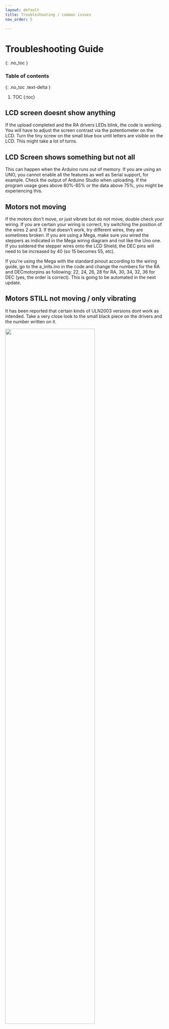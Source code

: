 ```yaml
---
layout: default
title: Troubleshooting / common issues
nav_order: 5

---
```


# Troubleshooting Guide
{: .no_toc }

### Table of contents
{: .no_toc .text-delta }
1. TOC
{:toc}


## LCD screen doesnt show anything
If the upload completed and the RA drivers LEDs blink, the code is working. You will have to adjust the screen contrast via the potentiometer on the LCD. Turn the tiny screw on the small blue box until letters are visible on the LCD. This might take a lot of turns.


## LCD Screen shows something but not all
This can happen when the Arduino runs out of memory. If you are using an UNO, you cannot enable all the features as well as Serial support, for example. Check the output of Arduino Studio when uploading. If the program usage goes above 80%-85% or the data above 75%, you might be experiencing this.


## Motors not moving
If the motors don't move, or just vibrate but do not move, double check your wiring. If you are certain your wiring is correct, try switching the position of the wires 2 and 3. If that doesn't work, try different wires, they are sometimes broken.
If you are using a Mega, make sure you wired the steppers as indicated in the Mega wiring diagram and not like the Uno one. If you soldered the stepper wires onto the LCD Shield, the DEC pins will need to be increased by 40 (so 15 becomes 55, etc).

If you're using the Mega with the standard pinout according to the wiring guide, go to the a_inits.ino in the code and change the numbers for the RA and DECmotorpins as following: 22, 24, 26, 28 for RA, 30, 34, 32, 36 for DEC (yes, the order is correct). This is going to be automated in the next update. 

## Motors STILL not moving / only vibrating
It has been reported that certain kinds of ULN2003 versions dont work as intended. Take a very close look to the small black piece on the drivers and the number written on it. 

<img src="../image1.jpg" width="75%">

If it says "ULN2003APG" you may have one of those strange behaving drivers. Buy new ones from a different source. Tip: you can [buy the IC only](https://www2.mouser.com/ProductDetail/Texas-Instruments/ULN2003AN?qs=FOlmdCx%252BAA1wYQ1G8c8hpQ==) instead of the whole driver board, but you'll have to switch it manually which can be a bit hard. 

## Is it moving correctly?
When you use either the LCD or the PC OATControl app, using the arrows to move the mount from startup should cause this behavior (in the northern hemisphere):
Pressing Left should move the RA ring logo to the left (CW) and decrease the RA hour time.
Pressing Right should move the RA ring logo to the right (CCW) and increase the RA hour time.
Pressing Up (from home position) will move the camera lens upwards and DEC will decrease and RA will flip by 12 hrs
Pressing Down (from home position) will move the camera lens downwards and DEC will decrease

## Mount isn’t tracking
If the mount moves when you set coordinates but doesn’t if it’s tracking, check the LEDs on the RA driver. They should be “marching” in a straight pattern. If they do, the mount is tracking, but keep in mind that the movement is extremely slow, too slow to actually see any movement. To test the tracking, leave the mount on for 10-20 minutes and see if it has moved a little.

## I have Star trails on my exposures
First check that you have correctly set RAPulleyTeeth in OpenAstroTracker.hpp. If you printed the RA pulley, you will need to change it to 20. If you purchased gears, count how many teeth they have, they usually come in 20 and 16 tooth variants.
If you have set this correctly and are still getting star trails, look at the direction in which they occur. RA Tracking speed errors will cause horizontal streaks. If this is the case, you should set the Speed Calibration setting to either speed up (make it larger than 1.0) or slow down (make it less than 1.0) tracking.

If you streaks are not continuous, you may have bumped the mount or other vibrations may have caused it. Telescopes are very sensitive to vibrations.

If the streaks are not horizontal you may not be correctly Polar aligned. If you have aligned by Polar Alignment only, you may need to also do a Drift Alignment to get an exact polar alignment.


## Star trails after a slew (GoTo)
This is a common behavior. The gears in the motor have become misaligned and first have to overcome the backlash. Wait one or two minutes and things should be back to normal. Current firmware does account for backlash when using GoTo to slew to various locations, but not after a manual slew.


## ASCOM / PC not connecting, connection timing out
Did you enable “SUPPORT_SERIAL_CONTROL” in Globals.h?


## I can’t connect via Bluetooth
Yes, the current code base does not support Bluetooth, yet. It is on our plan of features, so it may come at some point in the future. The other wireless option is to use the ESP32 board, which support WiFi connectivity.


## How can I find and send logfiles?
For ASCOM Logs: In the ASCOM Chooser Dialog, check the option to enable Trace Logging. Then execute the action that causes problems and shutdown the app.
Navigate to your \Documents\ASCOM\Logs YYYY-MM-DD\ folder, you’ll find log files in here.
For OATControl logs: Navigate to the following folder in your AppData folder: C:\Users\<you>\AppData\Roaming\OpenAstroTracker\. The logfiles of you last 6 sessions will be saved there.

## Is there a support avenue?
Well, this is an Open Source project, so technically there is no official support. However, we will all try to help you as best we can, either on Reddit in [/r/OpenAstroTech](https://www.reddit.com/r/OpenAstroTech/) or on our Slack server where we hang out and discuss the tracker (amongst other things, like 3D printing, weather, AP equipment, pandemics, etc.) The server can be reached [>here<](https://join.slack.com/t/spaceonly/shared_invite/zt-5qejkkme-mj5gLaWuwhCJ_fNRIUY7Ow) Join the #oat channel.
